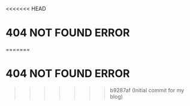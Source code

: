 <<<<<<< HEAD
# 404 NOT FOUND ERROR
=======
# 404 NOT FOUND ERROR
>>>>>>> b9287af (Initial commit for my blog)
